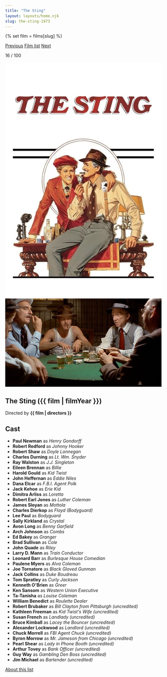 ```yaml
---
title: "The Sting"
layout: layouts/home.njk
slug: the-sting-1973
---
```


{% set film = films[slug] %}

<nav class="films">
  <a class="prev" href="../duck-you-sucker-1971">Previous</a>
  <a href="../">Film list</a>
  <a class="next" href="../dog-day-afternoon-1975">Next</a>
</nav>

<p>16 / 100</p>

<article class="film">
  <div class="backdrop-and-poster">
    <img class="poster" src="../films/posters/the-sting-1973.jpg" alt="">
    <img class="backdrop" src="../films/backdrops/the-sting-1973.jpg" alt="">
  </div>

  <h1>The Sting ({{ film | filmYear }})</h1>

  

  <p class="director">
    Directed by <strong>{{ film | directors }}</strong>
  </p>


  <h2>
    Cast
  </h2>
  <ul>
            <li><strong>Paul Newman</strong> as <em>Henry Gondorff</em></li>
        <li><strong>Robert Redford</strong> as <em>Johnny Hooker</em></li>
        <li><strong>Robert Shaw</strong> as <em>Doyle Lonnegan</em></li>
        <li><strong>Charles Durning</strong> as <em>Lt. Wm. Snyder</em></li>
        <li><strong>Ray Walston</strong> as <em>J.J. Singleton</em></li>
        <li><strong>Eileen Brennan</strong> as <em>Billie</em></li>
        <li><strong>Harold Gould</strong> as <em>Kid Twist</em></li>
        <li><strong>John Heffernan</strong> as <em>Eddie Niles</em></li>
        <li><strong>Dana Elcar</strong> as <em>F.B.I. Agent Polk</em></li>
        <li><strong>Jack Kehoe</strong> as <em>Erie Kid</em></li>
        <li><strong>Dimitra Arliss</strong> as <em>Loretta</em></li>
        <li><strong>Robert Earl Jones</strong> as <em>Luther Coleman</em></li>
        <li><strong>James Sloyan</strong> as <em>Mottola</em></li>
        <li><strong>Charles Dierkop</strong> as <em>Floyd (Bodyguard)</em></li>
        <li><strong>Lee Paul</strong> as <em>Bodyguard</em></li>
        <li><strong>Sally Kirkland</strong> as <em>Crystal</em></li>
        <li><strong>Avon Long</strong> as <em>Benny Garfield</em></li>
        <li><strong>Arch Johnson</strong> as <em>Combs</em></li>
        <li><strong>Ed Bakey</strong> as <em>Granger</em></li>
        <li><strong>Brad Sullivan</strong> as <em>Cole</em></li>
        <li><strong>John Quade</strong> as <em>Riley</em></li>
        <li><strong>Larry D. Mann</strong> as <em>Train Conductor</em></li>
        <li><strong>Leonard Barr</strong> as <em>Burlesque House Comedian</em></li>
        <li><strong>Paulene Myers</strong> as <em>Alva Coleman</em></li>
        <li><strong>Joe Tornatore</strong> as <em>Black Gloved Gunman</em></li>
        <li><strong>Jack Collins</strong> as <em>Duke Boudreau</em></li>
        <li><strong>Tom Spratley</strong> as <em>Curly Jackson</em></li>
        <li><strong>Kenneth O'Brien</strong> as <em>Greer</em></li>
        <li><strong>Ken Sansom</strong> as <em>Western Union Executive</em></li>
        <li><strong>Ta-Tanisha</strong> as <em>Louise Coleman</em></li>
        <li><strong>William Benedict</strong> as <em>Roulette Dealer</em></li>
        <li><strong>Robert Brubaker</strong> as <em>Bill Clayton from Pittsburgh (uncredited)</em></li>
        <li><strong>Kathleen Freeman</strong> as <em>Kid Twist's Wife (uncredited)</em></li>
        <li><strong>Susan French</strong> as <em>Landlady (uncredited)</em></li>
        <li><strong>Bruce Kimball</strong> as <em>Lacey the Bouncer (uncredited)</em></li>
        <li><strong>Alexander Lockwood</strong> as <em>Landlord (uncredited)</em></li>
        <li><strong>Chuck Morrell</strong> as <em>FBI Agent Chuck (uncredited)</em></li>
        <li><strong>Byron Morrow</strong> as <em>Mr. Jameson from Chicago (uncredited)</em></li>
        <li><strong>Pearl Shear</strong> as <em>Lady in Phone Booth (uncredited)</em></li>
        <li><strong>Arthur Tovey</strong> as <em>Bank Officer (uncredited)</em></li>
        <li><strong>Guy Way</strong> as <em>Gambling Den Boss (uncredited)</em></li>
        <li><strong>Jim Michael</strong> as <em>Bartender (uncredited)</em></li>
  </ul>
</article>
<footer>
  <a href="../about">About this list</a>
</footer>
